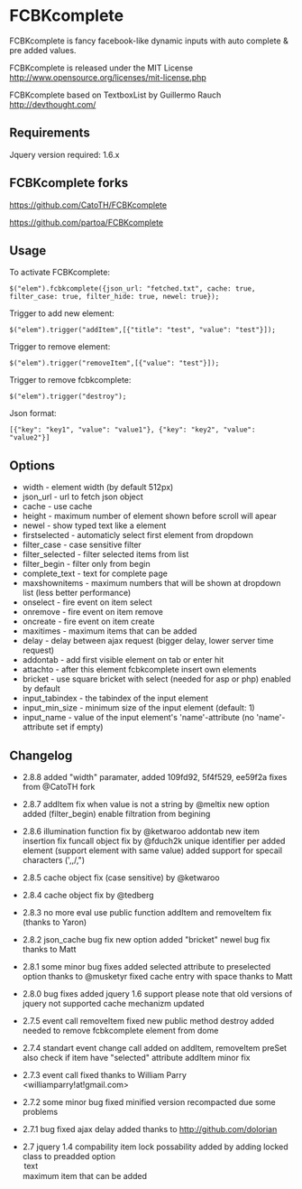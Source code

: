 
FCBKcomplete
============
FCBKcomplete is fancy facebook-like dynamic inputs with auto complete & pre added values.

FCBKcomplete is released under the MIT License <http://www.opensource.org/licenses/mit-license.php>

FCBKcomplete based on TextboxList by Guillermo Rauch http://devthought.com/

Requirements
------------
Jquery version required: 1.6.x

FCBKcomplete forks
------------------
  https://github.com/CatoTH/FCBKcomplete

  https://github.com/partoa/FCBKcomplete

Usage
-----
To activate FCBKcomplete:

    $("elem").fcbkcomplete({json_url: "fetched.txt", cache: true, filter_case: true, filter_hide: true, newel: true});

Trigger to add new element:

    $("elem").trigger("addItem",[{"title": "test", "value": "test"}]);

Trigger to remove element:

    $("elem").trigger("removeItem",[{"value": "test"}]);

Trigger to remove fcbkcomplete:

    $("elem").trigger("destroy");

Json format:

    [{"key": "key1", "value": "value1"}, {"key": "key2", "value": "value2"}]

Options
-------

 * width            - element width (by default 512px)
 * json_url         - url to fetch json object
 * cache            - use cache
 * height           - maximum number of element shown before scroll will apear
 * newel            - show typed text like a element
 * firstselected    - automaticly select first element from dropdown
 * filter_case      - case sensitive filter
 * filter_selected  - filter selected items from list
 * filter_begin     - filter only from begin
 * complete_text    - text for complete page
 * maxshownitems    - maximum numbers that will be shown at dropdown list (less better performance)
 * onselect         - fire event on item select
 * onremove         - fire event on item remove
 * oncreate         - fire event on item create
 * maxitimes        - maximum items that can be added
 * delay            - delay between ajax request (bigger delay, lower server time request)
 * addontab         - add first visible element on tab or enter hit
 * attachto         - after this element fcbkcomplete insert own elements
 * bricket          - use square bricket with select (needed for asp or php) enabled by default
 * input_tabindex   - the tabindex of the input element
 * input_min_size   - minimum size of the input element (default: 1)
 * input_name       - value of the input element's 'name'-attribute (no 'name'-attribute set if empty)

Changelog
---------
 
 - 2.8.8 added "width" paramater, added 109fd92, 5f4f529, ee59f2a fixes from @CatoTH fork 

 - 2.8.7 addItem fix when value is not a string by @meltix
         new option added (filter_begin) enable filtration from begining

 - 2.8.6 illumination function fix by @ketwaroo
  addontab new item insertion fix
  funcall object fix by @fduch2k
  unique identifier per added element (support element with same value)
  added support for specail characters (',\,/,")

 - 2.8.5 cache object fix (case sensitive) by @ketwaroo

 - 2.8.4 cache object fix by @tedberg
  
 - 2.8.3 no more eval use
  public function addItem and removeItem fix (thanks to Yaron)
  
 - 2.8.2  json_cache bug fix
  new option added "bricket"
  newel bug fix thanks to Matt
 
 - 2.8.1  some minor bug fixes
  added selected attribute to preselected option thanks to @musketyr
  fixed cache entry with space thanks to Matt
  
 - 2.8.0  bug fixes
 added jquery 1.6 support please note that old versions of jquery not supported
 cache mechanizm updated

 - 2.7.5  event call removeItem fixed
 new public method destroy added needed to remove fcbkcomplete element from dome

 - 2.7.4 standart event change call added on addItem, removeItem
 preSet also check if item have "selected" attribute
 addItem minor fix

 - 2.7.3 event call fixed thanks to William Parry <williamparry!at!gmail.com>
 
 - 2.7.2 some minor bug fixed
 minified version recompacted due some problems

 - 2.7.1 bug fixed
 ajax delay added thanks to http://github.com/dolorian

 - 2.7   jquery 1.4 compability
 item lock possability added by adding locked class to preadded option <option value="value" class="selected locked">text</option>
 maximum item that can be added